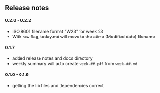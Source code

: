 ## Release notes


#### 0.2.0 - 0.2.2
* ISO 8601 filename format "W23" for week 23
* With `new` flag, today.md will move to the atime (Modified date) filename

#### 0.1.7
* added release notes and docs directory
* weekly summary will auto create `week-##.pdf` from `week-##.md`

#### 0.1.0 - 0.1.6
* getting the lib files and dependencies correct
